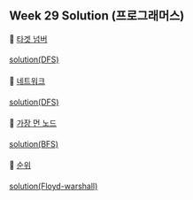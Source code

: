 ## Week 29 Solution (프로그래머스)

👀 [타겟 넘버](https://programmers.co.kr/learn/courses/30/lessons/43165)

#### 

[solution(DFS)](https://github.com/BBBOMi/Algorithms-New/blob/master/week29/P43165.java)

#### 

👀 [네트워크](https://programmers.co.kr/learn/courses/30/lessons/43162)

#### 

[solution(DFS)](https://github.com/BBBOMi/Algorithms-New/blob/master/week29/P43162.java)

#### 

👀 [가장 먼 노드](https://programmers.co.kr/learn/courses/30/lessons/49189)

#### 

[solution(BFS)](https://github.com/BBBOMi/Algorithms-New/blob/master/week29/P49189.java)

#### 

👀 [순위](https://programmers.co.kr/learn/courses/30/lessons/49191)

#### 

[solution(Floyd-warshall)](https://github.com/BBBOMi/Algorithms-New/blob/master/week29/P49191.java)


